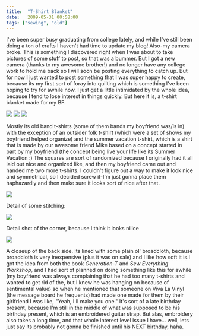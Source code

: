 ```yaml
---
title:  "T-Shirt Blanket"
date:   2009-05-31 00:58:00
tags: ["sewing", "old"]
---
```

I've been super busy graduating from college lately, and while I've still been doing a ton of crafts I haven't had time to update my blog! Also-my camera broke. This is something I discovered right when I was about to take pictures of some stuff to post, so that was a bummer. But I got a new camera (thanks to my awesome brother!) and no longer have any college work to hold me back so I will soon be posting everything to catch up. But for now I just wanted to post something that I was super happy to create, because its my first sort of foray into quilting which is something I've been hoping to try for awhile now. I just get a little intimidated by the whole idea, because I tend to lose interest in things quickly. But here it is, a t-shirt blanket made for my BF.


<img src="/uploads/2008/3579455241_813f9bec0f.jpg">
<img src="/uploads/2008/3579459627_39d52c0a91.jpg">
<img src="/uploads/2008/3580268850_3b0f5e0e23.jpg">


Mostly its old band t-shirts (some of them bands my boyfriend was/is in) with the exception of an outsider folk t-shirt (which were a set of shows my boyfriend helped organize) and the summer vacation t-shirt, which is a shirt that is made by our awesome friend Mike based on a concept started in part by my boyfriend (the concept being live your life like its Summer Vacation :) The squares are sort of randomized because I originally had it all laid out nice and organized like, and then my boyfriend came out and handed me two more t-shirts. I couldn't figure out a way to make it look nice and symmetrical, so I decided screw it-I'm just gonna place them haphazardly and then make sure it looks sort of nice after that.


<img src="/uploads/2008/3580275704_bf424ddb57.jpg">


Detail of some stitching:


<img src="/uploads/2008/3579461691_681b78795e.jpg">


Detail shot of the corner, because I think it looks niiice


<img src="/uploads/2008/3579453129_4779b851b7.jpg">


A closeup of the back side. Its lined with some plain ol' broadcloth, because broadcloth is very inexpensive (plus it was on sale) and I like how soft it is.I got the idea from both the book *Generation-T* and *Sew Everything Workshop*, and I had sort of planned on doing something like this for awhile (my boyfriend was always complaining that he had too many t-shirts and wanted to get rid of the, but I knew he was hanging on because of sentimental value) so when he mentioned that someone on Viva La Vinyl (the message board he frequents) had made one made for them by their girlfriend I was like, "Yeah, I'll make you one." It's sort of a late birthday present, because I'm still in the middle of what was supposed to be his birthday present, which is an embroidered guitar strap. But alas, embroidery also takes a long time, and that whole interest level issue I have... well, lets just say its probably not gonna be finished until his NEXT birthday, haha.
